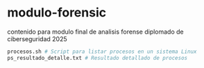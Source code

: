 # modulo-forensic
contenido para modulo final de analisis forense diplomado de ciberseguridad 2025

```bash
procesos.sh # Script para listar procesos en un sistema Linux
ps_resultado_detalle.txt # Resultado detallado de procesos
```
